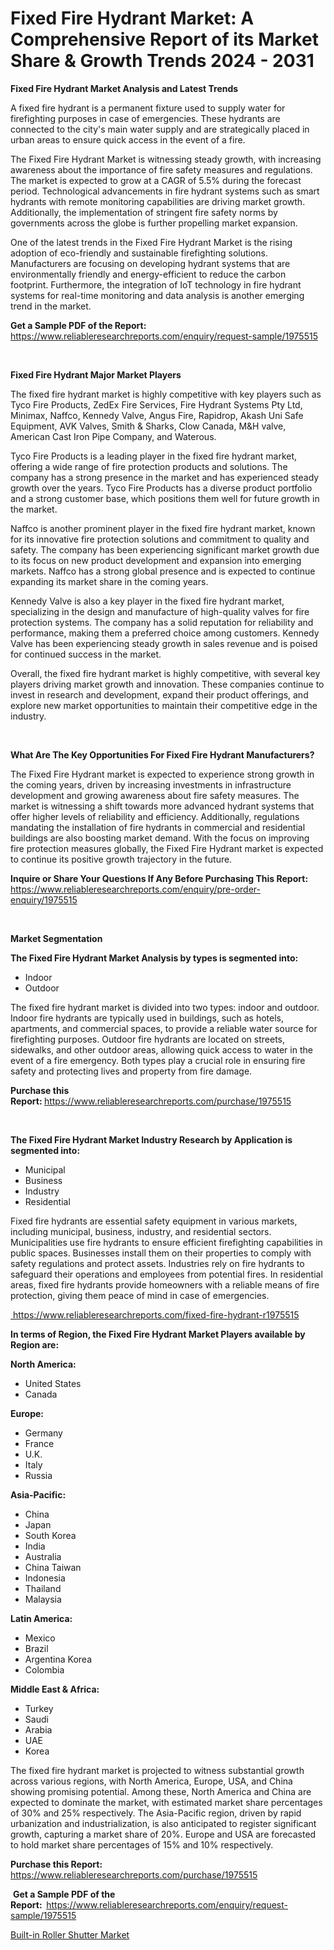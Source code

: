 <p><h1>Fixed Fire Hydrant Market: A Comprehensive Report of its Market Share & Growth Trends 2024 - 2031</h1></p><p><strong>Fixed Fire Hydrant Market Analysis and Latest Trends</strong></p>
<p><p>A fixed fire hydrant is a permanent fixture used to supply water for firefighting purposes in case of emergencies. These hydrants are connected to the city's main water supply and are strategically placed in urban areas to ensure quick access in the event of a fire.</p><p>The Fixed Fire Hydrant Market is witnessing steady growth, with increasing awareness about the importance of fire safety measures and regulations. The market is expected to grow at a CAGR of 5.5% during the forecast period. Technological advancements in fire hydrant systems such as smart hydrants with remote monitoring capabilities are driving market growth. Additionally, the implementation of stringent fire safety norms by governments across the globe is further propelling market expansion.</p><p>One of the latest trends in the Fixed Fire Hydrant Market is the rising adoption of eco-friendly and sustainable firefighting solutions. Manufacturers are focusing on developing hydrant systems that are environmentally friendly and energy-efficient to reduce the carbon footprint. Furthermore, the integration of IoT technology in fire hydrant systems for real-time monitoring and data analysis is another emerging trend in the market.</p></p>
<p><strong>Get a Sample PDF of the Report:&nbsp;</strong> <a href="https://www.reliableresearchreports.com/enquiry/request-sample/1975515">https://www.reliableresearchreports.com/enquiry/request-sample/1975515</a></p>
<p>&nbsp;</p>
<p><strong>Fixed Fire Hydrant Major Market Players</strong></p>
<p><p>The fixed fire hydrant market is highly competitive with key players such as Tyco Fire Products, ZedEx Fire Services, Fire Hydrant Systems Pty Ltd, Minimax, Naffco, Kennedy Valve, Angus Fire, Rapidrop, Akash Uni Safe Equipment, AVK Valves, Smith & Sharks, Clow Canada, M&H valve, American Cast Iron Pipe Company, and Waterous.</p><p>Tyco Fire Products is a leading player in the fixed fire hydrant market, offering a wide range of fire protection products and solutions. The company has a strong presence in the market and has experienced steady growth over the years. Tyco Fire Products has a diverse product portfolio and a strong customer base, which positions them well for future growth in the market.</p><p>Naffco is another prominent player in the fixed fire hydrant market, known for its innovative fire protection solutions and commitment to quality and safety. The company has been experiencing significant market growth due to its focus on new product development and expansion into emerging markets. Naffco has a strong global presence and is expected to continue expanding its market share in the coming years.</p><p>Kennedy Valve is also a key player in the fixed fire hydrant market, specializing in the design and manufacture of high-quality valves for fire protection systems. The company has a solid reputation for reliability and performance, making them a preferred choice among customers. Kennedy Valve has been experiencing steady growth in sales revenue and is poised for continued success in the market.</p><p>Overall, the fixed fire hydrant market is highly competitive, with several key players driving market growth and innovation. These companies continue to invest in research and development, expand their product offerings, and explore new market opportunities to maintain their competitive edge in the industry.</p></p>
<p>&nbsp;</p>
<p><strong>What Are The Key Opportunities For Fixed Fire Hydrant Manufacturers?</strong></p>
<p><p>The Fixed Fire Hydrant market is expected to experience strong growth in the coming years, driven by increasing investments in infrastructure development and growing awareness about fire safety measures. The market is witnessing a shift towards more advanced hydrant systems that offer higher levels of reliability and efficiency. Additionally, regulations mandating the installation of fire hydrants in commercial and residential buildings are also boosting market demand. With the focus on improving fire protection measures globally, the Fixed Fire Hydrant market is expected to continue its positive growth trajectory in the future.</p></p>
<p><strong>Inquire or Share Your Questions If Any Before Purchasing This Report:</strong> <a href="https://www.reliableresearchreports.com/enquiry/pre-order-enquiry/1975515">https://www.reliableresearchreports.com/enquiry/pre-order-enquiry/1975515</a></p>
<p>&nbsp;</p>
<p><strong>Market Segmentation</strong></p>
<p><strong>The Fixed Fire Hydrant Market Analysis by types is segmented into:</strong></p>
<p><ul><li>Indoor</li><li>Outdoor</li></ul></p>
<p><p>The fixed fire hydrant market is divided into two types: indoor and outdoor. Indoor fire hydrants are typically used in buildings, such as hotels, apartments, and commercial spaces, to provide a reliable water source for firefighting purposes. Outdoor fire hydrants are located on streets, sidewalks, and other outdoor areas, allowing quick access to water in the event of a fire emergency. Both types play a crucial role in ensuring fire safety and protecting lives and property from fire damage.</p></p>
<p><strong>Purchase this Report:&nbsp;</strong><a href="https://www.reliableresearchreports.com/purchase/1975515">https://www.reliableresearchreports.com/purchase/1975515</a></p>
<p>&nbsp;</p>
<p><strong>The Fixed Fire Hydrant Market Industry Research by Application is segmented into:</strong></p>
<p><ul><li>Municipal</li><li>Business</li><li>Industry</li><li>Residential</li></ul></p>
<p><p>Fixed fire hydrants are essential safety equipment in various markets, including municipal, business, industry, and residential sectors. Municipalities use fire hydrants to ensure efficient firefighting capabilities in public spaces. Businesses install them on their properties to comply with safety regulations and protect assets. Industries rely on fire hydrants to safeguard their operations and employees from potential fires. In residential areas, fixed fire hydrants provide homeowners with a reliable means of fire protection, giving them peace of mind in case of emergencies.</p></p>
<p><a href="https://www.reliableresearchreports.com/fixed-fire-hydrant-r1975515">&nbsp;https://www.reliableresearchreports.com/fixed-fire-hydrant-r1975515</a></p>
<p><strong>In terms of Region, the Fixed Fire Hydrant Market Players available by Region are:</strong></p>
<p>
    <p> <strong> North America: </strong>
        <ul>
            <li>United States</li>
            <li>Canada</li>
        </ul>
        </p> 
    <p> <strong> Europe: </strong>
        <ul>
            <li>Germany</li>
            <li>France</li>
            <li>U.K.</li>
            <li>Italy</li>
            <li>Russia</li>
        </ul>
        </p> 
    <p> <strong> Asia-Pacific: </strong>
        <ul>
            <li>China</li>
            <li>Japan</li>
            <li>South Korea</li>
            <li>India</li>
            <li>Australia</li>
            <li>China Taiwan</li>
            <li>Indonesia</li>
            <li>Thailand</li>
            <li>Malaysia</li>
        </ul>
        </p> 
    <p> <strong> Latin America: </strong>
        <ul>
            <li>Mexico</li>
            <li>Brazil</li>
            <li>Argentina Korea</li>
            <li>Colombia</li>
        </ul>
        </p> 
    <p> <strong> Middle East & Africa: </strong>
        <ul>
            <li>Turkey</li>
            <li>Saudi</li>
            <li>Arabia</li>
            <li>UAE</li>
            <li>Korea</li>
        </ul>
    </p>
    </p>
<p><p>The fixed fire hydrant market is projected to witness substantial growth across various regions, with North America, Europe, USA, and China showing promising potential. Among these, North America and China are expected to dominate the market, with estimated market share percentages of 30% and 25% respectively. The Asia-Pacific region, driven by rapid urbanization and industrialization, is also anticipated to register significant growth, capturing a market share of 20%. Europe and USA are forecasted to hold market share percentages of 15% and 10% respectively.</p></p>
<p><strong>Purchase this Report: </strong><a href="https://www.reliableresearchreports.com/purchase/1975515">https://www.reliableresearchreports.com/purchase/1975515</a></p>
<p>&nbsp;<strong>Get a Sample PDF of the Report:&nbsp;&nbsp;</strong><a href="https://www.reliableresearchreports.com/enquiry/request-sample/1975515">https://www.reliableresearchreports.com/enquiry/request-sample/1975515</a></p>
<p><strong></strong></p>
<p><p><a href="https://github.com/dimitrishawkinswaynenp91rgz/Market-Research-Report-List-2/blob/main/built-in-roller-shutter-market.md">Built-in Roller Shutter Market</a></p></p>